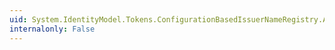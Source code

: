 ```yaml
---
uid: System.IdentityModel.Tokens.ConfigurationBasedIssuerNameRegistry.AddTrustedIssuer(System.String,System.String)
internalonly: False
---
```

